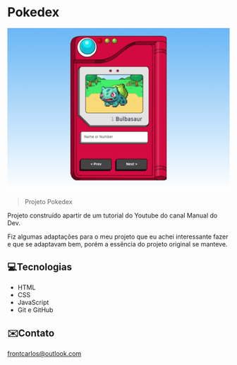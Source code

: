 # Pokedex

![preview](./github/pokedex.png)

> Projeto Pokedex  

Projeto construído apartir de um tutorial do Youtube do canal Manual do Dev.

Fiz algumas adaptações para o meu projeto que eu achei interessante fazer e que se adaptavam bem, porém a essência do projeto original se manteve.

## 💻Tecnologias

- HTML
- CSS
- JavaScript
- Git e GitHub

## ✉️Contato

frontcarlos@outlook.com